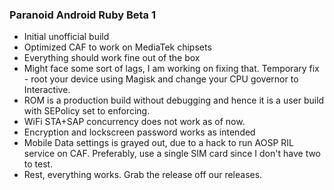 ### Paranoid Android Ruby Beta 1
- Initial unofficial build
- Optimized CAF to work on MediaTek chipsets
- Everything should work fine out of the box
- Might face some sort of lags, I am working on fixing that. Temporary fix - root your device using Magisk and change your CPU governor to Interactive.
- ROM is a production build without debugging and hence it is a user build with SEPolicy set to enforcing.
- WiFi STA+SAP concurrency does not work as of now.
- Encryption and lockscreen password works as intended
- Mobile Data settings is grayed out, due to a hack to run AOSP RIL service on CAF. Preferably, use a single SIM card since I don't have two to test.
- Rest, everything works. Grab the release off our releases.
